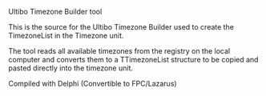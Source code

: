 Ultibo Timezone Builder tool

This is the source for the Ultibo Timezone Builder used to create the TimezoneList in the Timezone unit.

The tool reads all available timezones from the registry on the local computer and converts them to a TTimezoneList structure to be copied and pasted directly into the timezone unit.


Compiled with Delphi (Convertible to FPC/Lazarus)
